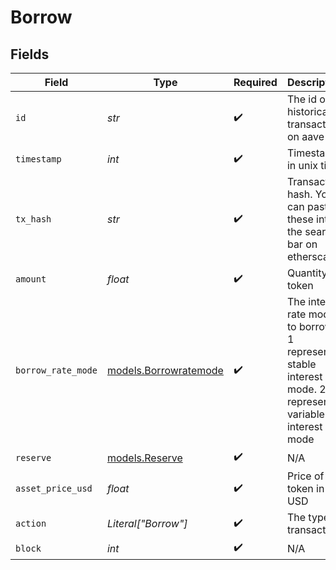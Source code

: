 # Borrow


## Fields

| Field                                                                                                              | Type                                                                                                               | Required                                                                                                           | Description                                                                                                        | Example                                                                                                            |
| ------------------------------------------------------------------------------------------------------------------ | ------------------------------------------------------------------------------------------------------------------ | ------------------------------------------------------------------------------------------------------------------ | ------------------------------------------------------------------------------------------------------------------ | ------------------------------------------------------------------------------------------------------------------ |
| `id`                                                                                                               | *str*                                                                                                              | :heavy_check_mark:                                                                                                 | The id of a historical transaction on aave                                                                         |                                                                                                                    |
| `timestamp`                                                                                                        | *int*                                                                                                              | :heavy_check_mark:                                                                                                 | Timestamp in unix time                                                                                             |                                                                                                                    |
| `tx_hash`                                                                                                          | *str*                                                                                                              | :heavy_check_mark:                                                                                                 | Transaction hash. You can paste these into the search bar on etherscan                                             |                                                                                                                    |
| `amount`                                                                                                           | *float*                                                                                                            | :heavy_check_mark:                                                                                                 | Quantity of token                                                                                                  |                                                                                                                    |
| `borrow_rate_mode`                                                                                                 | [models.Borrowratemode](../models/borrowratemode.md)                                                               | :heavy_check_mark:                                                                                                 | The interest rate mode to borrow: 1 represents stable interest rate mode. 2 represents variable interest rate mode | 1                                                                                                                  |
| `reserve`                                                                                                          | [models.Reserve](../models/reserve.md)                                                                             | :heavy_check_mark:                                                                                                 | N/A                                                                                                                |                                                                                                                    |
| `asset_price_usd`                                                                                                  | *float*                                                                                                            | :heavy_check_mark:                                                                                                 | Price of token in USD                                                                                              |                                                                                                                    |
| `action`                                                                                                           | *Literal["Borrow"]*                                                                                                | :heavy_check_mark:                                                                                                 | The type of transaction                                                                                            |                                                                                                                    |
| `block`                                                                                                            | *int*                                                                                                              | :heavy_check_mark:                                                                                                 | N/A                                                                                                                |                                                                                                                    |